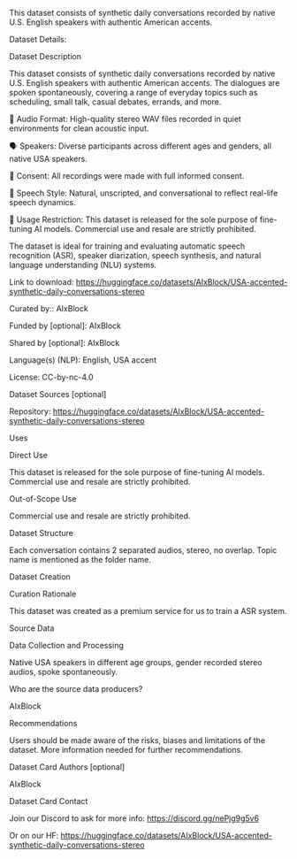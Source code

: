 This dataset consists of synthetic daily conversations recorded by native U.S. English speakers with authentic American accents.

Dataset Details:

Dataset Description

This dataset consists of synthetic daily conversations recorded by native U.S. English speakers with authentic American accents. The dialogues are spoken spontaneously, covering a range of everyday topics such as scheduling, small talk, casual debates, errands, and more.

🎤 Audio Format: High-quality stereo WAV files recorded in quiet environments for clean acoustic input.

🗣️ Speakers: Diverse participants across different ages and genders, all native USA speakers.

🧾 Consent: All recordings were made with full informed consent.

💬 Speech Style: Natural, unscripted, and conversational to reflect real-life speech dynamics.

🔐 Usage Restriction: This dataset is released for the sole purpose of fine-tuning AI models. Commercial use and resale are strictly prohibited.

The dataset is ideal for training and evaluating automatic speech recognition (ASR), speaker diarization, speech synthesis, and natural language understanding (NLU) systems.

Link to download: https://huggingface.co/datasets/AIxBlock/USA-accented-synthetic-daily-conversations-stereo

Curated by:: AIxBlock

Funded by [optional]: AIxBlock

Shared by [optional]: AIxBlock

Language(s) (NLP): English, USA accent

License: CC-by-nc-4.0

Dataset Sources [optional]

Repository: https://huggingface.co/datasets/AIxBlock/USA-accented-synthetic-daily-conversations-stereo

Uses

Direct Use

This dataset is released for the sole purpose of fine-tuning AI models. Commercial use and resale are strictly prohibited.

Out-of-Scope Use

Commercial use and resale are strictly prohibited.

Dataset Structure

Each conversation contains 2 separated audios, stereo, no overlap. Topic name is mentioned as the folder name.

Dataset Creation

Curation Rationale

This dataset was created as a premium service for us to train a ASR system.

Source Data

Data Collection and Processing

Native USA speakers in different age groups, gender recorded stereo audios, spoke spontaneously.

Who are the source data producers?

AIxBlock

Recommendations

Users should be made aware of the risks, biases and limitations of the dataset. More information needed for further recommendations.

Dataset Card Authors [optional]

AIxBlock

Dataset Card Contact

Join our Discord to ask for more info: https://discord.gg/nePjg9g5v6 

Or on our HF: https://huggingface.co/datasets/AIxBlock/USA-accented-synthetic-daily-conversations-stereo
